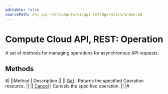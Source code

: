 ```yaml
---
editable: false
sourcePath: en/_api-ref/compute/v1/api-ref/Operation/index.md
---
```


# Compute Cloud API, REST: Operation

A set of methods for managing operations for asynchronous API requests.

## Methods

#|
||Method | Description ||
|| [Get](get.md) | Returns the specified Operation resource. ||
|| [Cancel](cancel.md) | Cancels the specified operation. ||
|#
